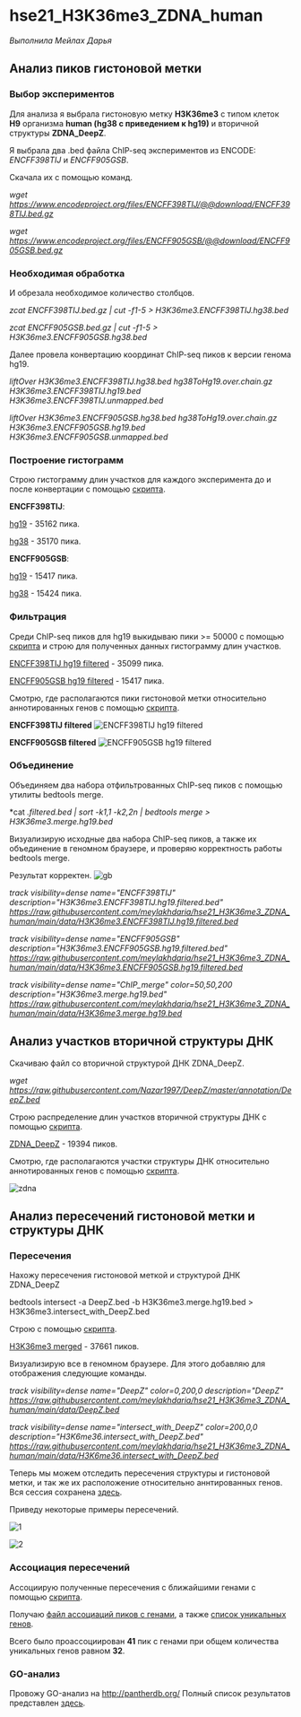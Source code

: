 # hse21_H3K36me3_ZDNA_human

*Выполнила Мейлах Дарья*

## Анализ пиков гистоновой метки

### Выбор экспериментов

Для анализа я выбрала гистоновую метку **H3K36me3** с типом клеток **H9** организма **human (hg38 с приведением к hg19)** и вторичной структуры **ZDNA_DeepZ**.

Я выбрала два .bed файла ChIP-seq экспериментов из ENCODE: *ENCFF398TIJ* и *ENCFF905GSB*.

Скачала их с помощью команд.

*wget https://www.encodeproject.org/files/ENCFF398TIJ/@@download/ENCFF398TIJ.bed.gz*

*wget https://www.encodeproject.org/files/ENCFF905GSB/@@download/ENCFF905GSB.bed.gz*

### Необходимая обработка

И обрезала необходимое количество столбцов.

*zcat ENCFF398TIJ.bed.gz | cut -f1-5 > H3K36me3.ENCFF398TIJ.hg38.bed*

*zcat ENCFF905GSB.bed.gz | cut -f1-5 > H3K36me3.ENCFF905GSB.hg38.bed*

Далее провела конвертацию координат ChIP-seq пиков к версии генома hg19.

*liftOver   H3K36me3.ENCFF398TIJ.hg38.bed   hg38ToHg19.over.chain.gz   H3K36me3.ENCFF398TIJ.hg19.bed   H3K36me3.ENCFF398TIJ.unmapped.bed*

*liftOver   H3K36me3.ENCFF905GSB.hg38.bed   hg38ToHg19.over.chain.gz   H3K36me3.ENCFF905GSB.hg19.bed   H3K36me3.ENCFF905GSB.unmapped.bed*

### Построение гистограмм

Строю гистограмму длин участков для каждого эксперимента до и после конвертации с помощью [скрипта](https://github.com/meylakhdaria/hse21_H3K36me3_ZDNA_human/blob/main/src/len_hist.R).

**ENCFF398TIJ**:

[hg19](https://github.com/meylakhdaria/hse21_H3K36me3_ZDNA_human/blob/main/results/len_hist.H3K36me3.ENCFF398TIJ.hg19.pdf) - 35162 пика.

[hg38](https://github.com/meylakhdaria/hse21_H3K36me3_ZDNA_human/blob/main/results/len_hist.H3K36me3.ENCFF398TIJ.hg38.pdf) - 35170 пика.


**ENCFF905GSB**:

[hg19](https://github.com/meylakhdaria/hse21_H3K36me3_ZDNA_human/blob/main/results/len_hist.H3K36me3.ENCFF905GSB.hg19.pdf) - 15417 пика.

[hg38](https://github.com/meylakhdaria/hse21_H3K36me3_ZDNA_human/blob/main/results/len_hist.H3K36me3.ENCFF905GSB.hg38.pdf) - 15424 пика.

### Фильтрация

Среди ChIP-seq пиков для hg19  выкидываю пики >= 50000 с помощью [скрипта](https://github.com/meylakhdaria/hse21_H3K36me3_ZDNA_human/blob/main/src/filter.R) и строю для полученных данных гистограмму длин участков.

[ENCFF398TIJ hg19 filtered](https://github.com/meylakhdaria/hse21_H3K36me3_ZDNA_human/blob/main/results/filter_peaks.H3K36me3.ENCFF398TIJ.hg19.filtered.hist.pdf) - 35099 пика.

[ENCFF905GSB hg19 filtered](https://github.com/meylakhdaria/hse21_H3K36me3_ZDNA_human/blob/main/results/len_hist.H3K36me3.ENCFF905GSB.hg19.filtered.pdf) - 15417 пика.

Смотрю, где располагаются пики гистоновой метки относительно аннотированных генов с помощью [скрипта](https://github.com/meylakhdaria/hse21_H3K36me3_ZDNA_human/blob/main/src/pie.R).

**ENCFF398TIJ filtered**
![ENCFF398TIJ hg19 filtered](https://github.com/meylakhdaria/hse21_H3K36me3_ZDNA_human/blob/main/results/chip_seeker.H3K36me3.ENCFF398TIJ.hg19.filtered.plotAnnoPie.png)

**ENCFF905GSB filtered**
![ENCFF905GSB hg19 filtered](https://github.com/meylakhdaria/hse21_H3K36me3_ZDNA_human/blob/main/results/chip_seeker.H3K36me3.ENCFF905GSB.hg19.filtered.plotAnnoPie.png)

### Объединение

Объединяем два набора отфильтрованных ChIP-seq пиков с помощью утилиты bedtools merge.

*cat  *.filtered.bed  |   sort -k1,1 -k2,2n   |   bedtools merge   >  H3K36me3.merge.hg19.bed*

Визуализирую исходные два набора ChIP-seq пиков, а также их объединение в геномном браузере, и проверяю корректность работы bedtools merge.

Результат корректен. 
![gb](http://genome.ucsc.edu/trash/hgt/hgt_genome_50c4a_93970.png)

*track visibility=dense name="ENCFF398TIJ"  description="H3K36me3.ENCFF398TIJ.hg19.filtered.bed"
https://raw.githubusercontent.com/meylakhdaria/hse21_H3K36me3_ZDNA_human/main/data/H3K36me3.ENCFF398TIJ.hg19.filtered.bed*

*track visibility=dense name="ENCFF905GSB"  description="H3K36me3.ENCFF905GSB.hg19.filtered.bed"
https://raw.githubusercontent.com/meylakhdaria/hse21_H3K36me3_ZDNA_human/main/data/H3K36me3.ENCFF905GSB.hg19.filtered.bed*

*track visibility=dense name="ChIP_merge"  color=50,50,200   description="H3K36me3.merge.hg19.bed"
https://raw.githubusercontent.com/meylakhdaria/hse21_H3K36me3_ZDNA_human/main/data/H3K36me3.merge.hg19.bed*

## Анализ участков вторичной структуры ДНК

Скачиваю файл со вторичной структурой ДНК ZDNA_DeepZ.

*wget https://raw.githubusercontent.com/Nazar1997/DeepZ/master/annotation/DeepZ.bed*

Строю распределение длин участков вторичной структуры ДНК с помощью [скрипта](https://github.com/meylakhdaria/hse21_H3K36me3_ZDNA_human/blob/main/src/len_hist.R).

[ZDNA_DeepZ](https://github.com/meylakhdaria/hse21_H3K36me3_ZDNA_human/blob/main/results/len_hist.DeepZ.pdf) - 19394 пиков.

Смотрю, где располагаются участки структуры ДНК относительно аннотированных генов с помощью [скрипта](https://github.com/meylakhdaria/hse21_H3K36me3_ZDNA_human/blob/main/src/pie.R).

![zdna](https://github.com/meylakhdaria/hse21_H3K36me3_ZDNA_human/blob/main/results/chip_seeker.DeepZ.plotAnnoPie.png)

## Анализ пересечений гистоновой метки и структуры ДНК

### Пересечения

Нахожу пересечения гистоновой меткой и структурой ДНК ZDNA_DeepZ

bedtools intersect  -a DeepZ.bed   -b  H3K36me3.merge.hg19.bed  >  H3K36me3.intersect_with_DeepZ.bed

Строю с помощью [скрипта](https://github.com/meylakhdaria/hse21_H3K36me3_ZDNA_human/blob/main/src/len_hist.R).

[H3K36me3 merged](https://github.com/meylakhdaria/hse21_H3K36me3_ZDNA_human/blob/main/results/len_hist.H3K36me3.merge.hg19.pdf) - 37661 пиков.

Визуализирую все в геномном браузере. Для этого добавляю для отображения следующие команды.

*track visibility=dense name="DeepZ"  color=0,200,0  description="DeepZ"
https://raw.githubusercontent.com/meylakhdaria/hse21_H3K36me3_ZDNA_human/main/data/DeepZ.bed*

*track visibility=dense name="intersect_with_DeepZ"  color=200,0,0  description="H3K6me36.intersect_with_DeepZ.bed"
https://raw.githubusercontent.com/meylakhdaria/hse21_H3K36me3_ZDNA_human/main/data/H3K6me36.intersect_with_DeepZ.bed*

Теперь мы можем отследить пересечения структуры и гистоновой метки, и так же их расположение относительно аннтированных генов. Вся сессия сохранена [здесь](http://genome.ucsc.edu/cgi-bin/hgTracks?db=hg19&lastVirtModeType=default&lastVirtModeExtraState=&virtModeType=default&virtMode=0&nonVirtPosition=&position=chr1%3A23884564-23885763&hgsid=1124025283_XqXHaWSQBPUXiB2XY8RMb9Lf2bi9).

Приведу некоторые примеры пересечений.

![1](http://genome.ucsc.edu/trash/hgt/hgt_genome_33ab3_acc30.png)

![2](http://genome.ucsc.edu/trash/hgt/hgt_genome_3169b_abdc0.png)

### Ассоциация пересечений

Ассоциирую полученные пересечения с ближайшими генами с помощью  [скрипта](https://github.com/meylakhdaria/hse21_H3K36me3_ZDNA_human/blob/main/src/anno.R).

Получаю [файл ассоциаций пиков с генами](https://github.com/meylakhdaria/hse21_H3K36me3_ZDNA_human/blob/main/results/H3K6me36.intersect_with_DeepZ.genes.txt), а также [список уникальных генов](https://github.com/meylakhdaria/hse21_H3K36me3_ZDNA_human/blob/main/results/H3K6me36.intersect_with_DeepZ.genes_uniq.txt). 

Всего было проассоциирован **41** пик с генами при общем количества уникальных генов равном **32**.

### GO-анализ

Провожу GO-анализ на http://pantherdb.org/
Полный список результатов представлен [здесь]().


